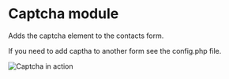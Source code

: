 Captcha module
===============
Adds the captcha element to the contacts form.

If you need to add captha to another form see the config.php file.

![Captcha in action](https://github.com/axis/Captcha/raw/media/example/captcha.png "Captcha in action")
